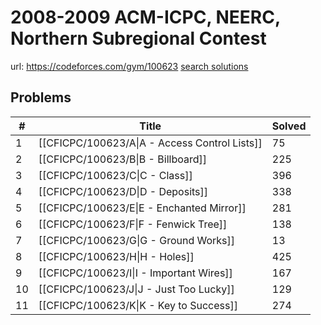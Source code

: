 # 2008-2009 ACM-ICPC, NEERC, Northern Subregional Contest

url: https://codeforces.com/gym/100623
[search solutions](https://www.google.com/search?q=Solution+OR+題解+2008-2009+ACM-ICPC,+NEERC,+Northern+Subregional+Contest)

## Problems

| # | Title | Solved |
| --- | --- | --- |
|1|[[CFICPC/100623/A\|A - Access Control Lists]]|75|
|2|[[CFICPC/100623/B\|B - Billboard]]|225|
|3|[[CFICPC/100623/C\|C - Class]]|396|
|4|[[CFICPC/100623/D\|D - Deposits]]|338|
|5|[[CFICPC/100623/E\|E - Enchanted Mirror]]|281|
|6|[[CFICPC/100623/F\|F - Fenwick Tree]]|138|
|7|[[CFICPC/100623/G\|G - Ground Works]]|13|
|8|[[CFICPC/100623/H\|H - Holes]]|425|
|9|[[CFICPC/100623/I\|I - Important Wires]]|167|
|10|[[CFICPC/100623/J\|J - Just Too Lucky]]|129|
|11|[[CFICPC/100623/K\|K - Key to Success]]|274|
